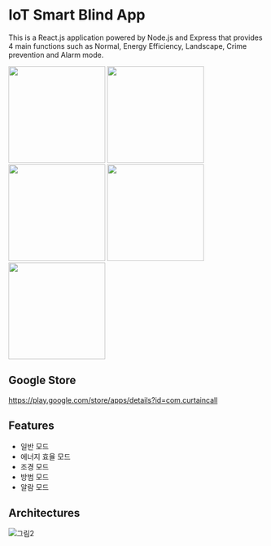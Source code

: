 # IoT Smart Blind App
This is a React.js application powered by Node.js and Express that provides 4 main functions such as Normal, Energy Efficiency, Landscape, Crime prevention and Alarm mode.


<div margin:30>
  <img src="https://user-images.githubusercontent.com/55680343/103479273-efd32400-4e0f-11eb-886f-712624b6d092.png" width="190">
  <img src="https://user-images.githubusercontent.com/55680343/103479274-f5c90500-4e0f-11eb-8372-afc8a21f0386.png" width="190">
  <img src="https://user-images.githubusercontent.com/55680343/103479276-fa8db900-4e0f-11eb-90da-9eca71fb64f8.png" width="190">
  <img src="https://user-images.githubusercontent.com/55680343/103479279-ff526d00-4e0f-11eb-8327-f60f498b2725.png" width="190">
  <img src="https://user-images.githubusercontent.com/55680343/103479280-037e8a80-4e10-11eb-8688-aa56e77f1014.png" width="190">
</div>



Google Store
----------------
https://play.google.com/store/apps/details?id=com.curtaincall


Features
----
- 일반 모드
- 에너지 효율 모드
- 조경 모드
- 방범 모드
- 알람 모드


Architectures
----

![그림2](https://user-images.githubusercontent.com/55680343/116883193-48042080-ac60-11eb-8dd8-629cf802fb69.png)


